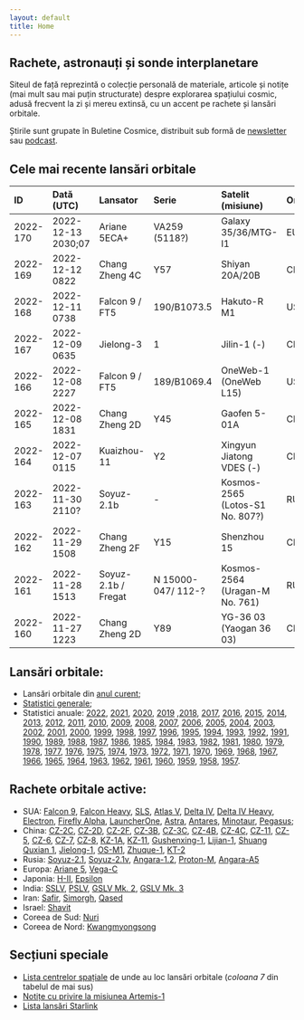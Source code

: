 ```yaml
---
layout: default
title: Home
---
```


## Rachete, astronauți și sonde interplanetare
Siteul de față reprezintă o colecție personală de materiale, articole și notițe (mai mult sau mai puțin structurate) despre explorarea spațiului cosmic, adusă frecvent la zi și mereu extinsă, cu un accent pe rachete și lansări orbitale.

Știrile sunt grupate în Buletine Cosmice, distribuit sub formă de [newsletter](https://buletin.parsec.ro/) sau [podcast](https://www.anchor.fm/buletin).

## Cele mai recente lansări orbitale

| ID       | Dată (UTC)         | Lansator            | Serie              | Satelit (misiune)               | Or   | Centru       |
|:---------|:-------------------|:--------------------|:-------------------|:--------------------------------|:-----|:-------------|
| 2022-170 | 2022-12-13 2030;07 | Ariane 5ECA+        | VA259 (5118?)      | Galaxy 35/36/MTG-I1             | EU   | CSG+ELA3     |
| 2022-169 | 2022-12-12 0822    | Chang Zheng 4C      | Y57                | Shiyan 20A/20B                  | CN   | JQ+LC43/94   |
| 2022-168 | 2022-12-11 0738    | Falcon 9 / FT5      | 190/B1073.5        | Hakuto-R M1                     | US   | CC+LC40      |
| 2022-167 | 2022-12-09 0635    | Jielong-3           | 1                  | Jilin-1 (-)                     | CN   | HHAI+LP5     |
| 2022-166 | 2022-12-08 2227    | Falcon 9 / FT5      | 189/B1069.4        | OneWeb-1 (OneWeb L15)           | US   | KSC+LC39A    |
| 2022-165 | 2022-12-08 1831    | Chang Zheng 2D      | Y45                | Gaofen 5-01A                    | CN   | TYSC+LC9     |
| 2022-164 | 2022-12-07 0115    | Kuaizhou-11         | Y2                 | Xingyun Jiatong VDES (-)        | CN   | JQ+LC43/95?  |
| 2022-163 | 2022-11-30 2110?   | Soyuz-2.1b          | -                  | Kosmos-2565 (Lotos-S1 No. 807?) | RU   | GIK-1+LC43/4 |
| 2022-162 | 2022-11-29 1508    | Chang Zheng 2F      | Y15                | Shenzhou 15                     | CN   | JQ+LC43/91   |
| 2022-161 | 2022-11-28 1513    | Soyuz-2.1b / Fregat | N 15000-047/ 112-? | Kosmos-2564 (Uragan-M No. 761)  | RU   | GIK-1+LC43/4 |
| 2022-160 | 2022-11-27 1223    | Chang Zheng 2D      | Y89                | YG-36 03 (Yaogan 36 03)         | CN   | XSC+-        |

## Lansări orbitale:
- Lansări orbitale din [anul curent](y/2022);
- [Statistici generale](y/totalorbital);
- Statistici anuale: [2022](y/2022), [2021](y/2021), [2020](y/2020), [2019](y/2019) ,[2018](y/2018), [2017](y/2017), [2016](y/2016), [2015](y/2015), [2014](y/2014), [2013](y/2013), [2012](y/2012), [2011](y/2011), [2010](y/2010), [2009](y/2009), [2008](y/2008), [2007](y/2007), [2006](y/2006), [2005](y/2005), [2004](y/2004), [2003](y/2003), [2002](y/2002), [2001](y/2001), [2000](y/2000), [1999](y/1999), [1998](y/1998), [1997](y/1997), [1996](y/1996), [1995](y/1995), [1994](y/1994), [1993](y/1993), [1992](y/1992), [1991](y/1991), [1990](y/1990), [1989](y/1989), [1988](y/1988), [1987](y/1987), [1986](y/1986), [1985](y/1985), [1984](y/1984), [1983](y/1983), [1982](y/1982), [1981](y/1981), [1980](y/1980), [1979](y/1979), [1978](y/1978), [1977](y/1977), [1976](y/1976), [1975](y/1975), [1974](y/1974), [1973](y/1973), [1972](y/1972), [1971](y/1971), [1970](y/1970), [1969](y/1969), [1968](y/1968), [1967](y/1967), [1966](y/1966), [1965](y/1965), [1964](y/1964), [1963](y/1963), [1962](y/1962), [1961](y/1961), [1960](y/1960), [1959](y/1959), [1958](y/1958), [1957](y/1957).

## Rachete orbitale active:
- SUA: [Falcon 9](r/falcon9), [Falcon Heavy](r/falconh), [SLS](r/sls), [Atlas V](r/atlasv), [Delta IV](r/delta4), [Delta IV Heavy](r/delta4h), [Electron](r/electron), [Firefly Alpha](r/fireflya), [LauncherOne](r/launcherone), [Astra](r/astra), [Antares](r/antares), [Minotaur](r/minotaur), [Pegasus](r/pegasus);
- China: [CZ-2C](r/cz2c), [CZ-2D](r/cz2d), [CZ-2F](r/cz2f), [CZ-3B](r/cz3b), [CZ-3C](r/cz3c), [CZ-4B](r/cz4b), [CZ-4C](r/cz4c), [CZ-11](r/cz11), [CZ-5](r/cz5), [CZ-6](r/cz6), [CZ-7](r/cz7), [CZ-8](r/cz8), [KZ-1A](r/kz1a), [KZ-11](r/kz11), [Gushenxing-1](r/gushenxing), [Lijian-1](r/lijian), [Shuang Quxian 1](r/sq1), [Jielong-1](r/jielong), [OS-M1](r/osm1), [Zhuque-1](r/zhuque1), [KT-2](r/kt2)
- Rusia: [Soyuz-2.1](r/soyuz21), [Soyuz-2.1v](r/soyuz21v), [Angara-1.2](r/angara12), [Proton-M](r/protonm), [Angara-A5](r/angaraa5)
- Europa: [Ariane 5](r/ariane5), [Vega-C](r/vegac)
- Japonia: [H-II](r/hii), [Epsilon](r/epsilon)
- India: [SSLV](r/sslv), [PSLV](r/pslv), [GSLV Mk. 2](r/gslvmk2), [GSLV Mk. 3](r/gslvmk3)
- Iran: [Safir](r/safir), [Simorgh](r/simorgh), [Qased](r/qased)
- Israel: [Shavit](r/shavit)
- Coreea de Sud: [Nuri](r/nuri)
- Coreea de Nord: [Kwangmyongsong](r/kwangmyongsong)

## Secțiuni speciale
- [Lista centrelor spațiale](v/legenda) de unde au loc lansări orbitale (*coloana 7* din tabelul de mai sus)
- [Notițe cu privire la misiunea Artemis-1](v/artemis1)
- [Lista lansări Starlink](v/starlink)
